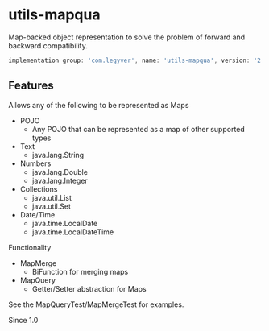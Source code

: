 # utils-mapqua
Map-backed object representation to solve the problem of forward and backward compatibility.

```gradle
implementation group: 'com.legyver', name: 'utils-mapqua', version: '2.1.1.5'
```
## Features
Allows any of the following to be represented as Maps
- POJO
  - Any POJO that can be represented as a map of other supported types
- Text
  - java.lang.String
- Numbers
  - java.lang.Double
  - java.lang.Integer
- Collections
  - java.util.List
  - java.util.Set
- Date/Time
  - java.time.LocalDate
  - java.time.LocalDateTime
  
Functionality
- MapMerge
    - BiFunction for merging maps
- MapQuery
    - Getter/Setter abstraction for Maps
    
See the MapQueryTest/MapMergeTest for examples.

Since 1.0